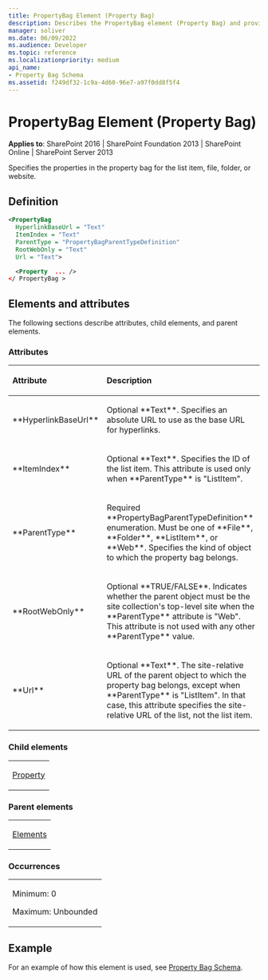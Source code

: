 ```yaml
---
title: PropertyBag Element (Property Bag)
description: Describes the PropertyBag element (Property Bag) and provides a definition, the elements and attributes, and an example.
manager: soliver
ms.date: 06/09/2022
ms.audience: Developer
ms.topic: reference
ms.localizationpriority: medium
api_name:
- Property Bag Schema
ms.assetid: f249df32-1c9a-4d60-96e7-a97f0dd8f5f4
---
```


# PropertyBag Element (Property Bag)

**Applies to**: SharePoint 2016 | SharePoint Foundation 2013 | SharePoint Online | SharePoint Server 2013

Specifies the properties in the property bag for the list item, file, folder, or website.

## Definition

```XML
<PropertyBag
  HyperlinkBaseUrl = "Text"
  ItemIndex = "Text"
  ParentType = "PropertyBagParentTypeDefinition"
  RootWebOnly = "Text"
  Url = "Text">

  <Property  ... />
</ PropertyBag >
```

## Elements and attributes

The following sections describe attributes, child elements, and parent elements.

### Attributes

<table>
<colgroup>
<col width="20%" />
<col width="80%" />
</colgroup>
<thead>
<tr class="header">
<th align="left"><p>Attribute</p></th>
<th align="left"><p>Description</p></th>
</tr>
</thead>
<tbody>
<tr class="odd">
<td align="left"><p>**HyperlinkBaseUrl**</p></td>
<td align="left"><p>Optional **Text**. Specifies an absolute URL to use as the base URL for hyperlinks.</p></td>
</tr>
<tr class="even">
<td align="left"><p>**ItemIndex**</p></td>
<td align="left"><p>Optional **Text**. Specifies the ID of the list item. This attribute is used only when **ParentType** is "ListItem".</p></td>
</tr>
<tr class="odd">
<td align="left"><p>**ParentType**</p></td>
<td align="left"><p>Required **PropertyBagParentTypeDefinition** enumeration. Must be one of **File**, **Folder**, **ListItem**, or **Web**. Specifies the kind of object to which the property bag belongs.</p></td>
</tr>
<tr class="even">
<td align="left"><p>**RootWebOnly**</p></td>
<td align="left"><p>Optional **TRUE/FALSE**. Indicates whether the parent object must be the site collection's top-level site when the **ParentType** attribute is "Web". This attribute is not used with any other **ParentType** value.</p></td>
</tr>
<tr class="odd">
<td align="left"><p>**Url**</p></td>
<td align="left"><p>Optional **Text**. The site-relative URL of the parent object to which the property bag belongs, except when **ParentType** is "ListItem". In that case, this attribute specifies the site-relative URL of the list, not the list item.</p></td>
</tr>
</tbody>
</table>

### Child elements

<table>
<colgroup>
<col width="100%" />
</colgroup>
<tbody>
<tr class="odd">
<td align="left"><p><a href="property-element-property-bag.md">Property</a></p></td>
</tr>
</tbody>
</table>

### Parent elements

<table>
<colgroup>
<col width="100%" />
</colgroup>
<tbody>
<tr class="odd">
<td align="left"><p><a href="elements-element-property-bag.md">Elements</a></p></td>
</tr>
</tbody>
</table>

### Occurrences

<table>
<colgroup>
<col width="100%" />
</colgroup>
<tbody>
<tr class="odd">
<td align="left"><p>Minimum: 0</p>
<p>Maximum: Unbounded</p></td>
</tr>
</tbody>
</table>

## Example

For an example of how this element is used, see [Property Bag Schema](property-bag-schema.md).
